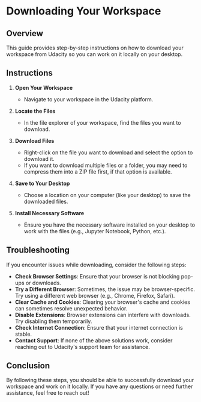 # Downloading Your Workspace

## Overview
This guide provides step-by-step instructions on how to download your workspace from Udacity so you can work on it locally on your desktop.

## Instructions

1. **Open Your Workspace**
   - Navigate to your workspace in the Udacity platform.

2. **Locate the Files**
   - In the file explorer of your workspace, find the files you want to download.

3. **Download Files**
   - Right-click on the file you want to download and select the option to download it.
   - If you want to download multiple files or a folder, you may need to compress them into a ZIP file first, if that option is available.

4. **Save to Your Desktop**
   - Choose a location on your computer (like your desktop) to save the downloaded files.

5. **Install Necessary Software**
   - Ensure you have the necessary software installed on your desktop to work with the files (e.g., Jupyter Notebook, Python, etc.).

## Troubleshooting
If you encounter issues while downloading, consider the following steps:

- **Check Browser Settings**: Ensure that your browser is not blocking pop-ups or downloads.
- **Try a Different Browser**: Sometimes, the issue may be browser-specific. Try using a different web browser (e.g., Chrome, Firefox, Safari).
- **Clear Cache and Cookies**: Clearing your browser's cache and cookies can sometimes resolve unexpected behavior.
- **Disable Extensions**: Browser extensions can interfere with downloads. Try disabling them temporarily.
- **Check Internet Connection**: Ensure that your internet connection is stable.
- **Contact Support**: If none of the above solutions work, consider reaching out to Udacity's support team for assistance.

## Conclusion
By following these steps, you should be able to successfully download your workspace and work on it locally. If you have any questions or need further assistance, feel free to reach out!

